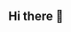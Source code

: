 ## Hi there 👋

<!--
**noxarion/noxarion** is a ✨ _special_ ✨ repository because its `README.md` (this file) appears on your GitHub profile.

Here are some ideas to get you started:

- 🔭 I’m currently working on: learning hacking 
- 🌱 I’m currently learning: c c++ python 
-->
